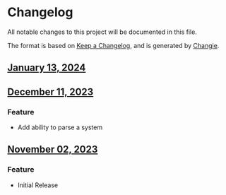 # Changelog
All notable changes to this project will be documented in this file.

The format is based on [Keep a Changelog](https://keepachangelog.com/en/1.0.0/),
and is generated by [Changie](https://github.com/miniscruff/changie).


## [January 13, 2024]((https://github.com/OpsLevel/opslevel-jq-parser/compare/v2023.12.11...v2024.1.13))

## [December 11, 2023]((https://github.com/OpsLevel/opslevel-jq-parser/compare/v2023.11.2...v2023.12.11))
### Feature
* Add ability to parse a system

## [November 02, 2023]((https://github.com/OpsLevel/opslevel-jq-parser/compare/v0.0.0...v2023.11.2))
### Feature
* Initial Release
